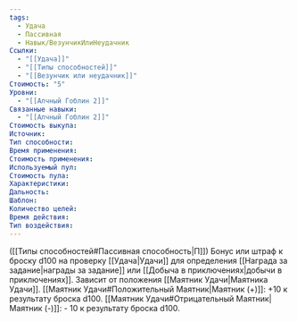 ```yaml
---
tags:
  - Удача
  - Пассивная
  - Навык/ВезунчикИлиНеудачник
Ссылки:
  - "[[Удача]]"
  - "[[Типы способностей]]"
  - "[[Везунчик или неудачник]]"
Стоимость: "5"
Уровни:
  - "[[Алчный Гоблин 2]]"
Связанные навыки:
  - "[[Алчный Гоблин 2]]"
Стоимость выкупа:
Источник:
Тип способности:
Время применения:
Стоимость применения:
Используемый пул:
Стоимость пула:
Характеристики:
Дальность:
Шаблон:
Количество целей:
Время действия:
Тип воздействия:
---
```

([[Типы способностей#Пассивная способность|П]]) Бонус или штраф к броску d100 на проверку [[Удача|Удачи]] для определения [[Награда за задание|награды за задание]] или [[Добыча в приключениях|добычи в приключениях]]. Зависит от положения [[Маятник Удачи|Маятника Удачи]].
[[Маятник Удачи#Положительный Маятник|Маятник (+)]]: +10 к результату броска d100.
[[Маятник Удачи#Отрицательный Маятник|Маятник (-)]]: - 10 к результату броска d100. 